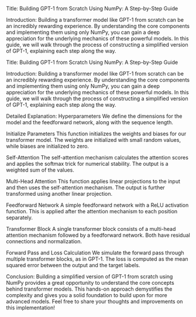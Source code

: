 Title:
Building GPT-1 from Scratch Using NumPy: A Step-by-Step Guide

Introduction:
Building a transformer model like GPT-1 from scratch can be an incredibly rewarding experience. By understanding the core components and implementing them using only NumPy, you can gain a deep appreciation for the underlying mechanics of these powerful models. In this guide, we will walk through the process of constructing a simplified version of GPT-1, explaining each step along the way.


Title:
Building GPT-1 from Scratch Using NumPy: A Step-by-Step Guide

Introduction:
Building a transformer model like GPT-1 from scratch can be an incredibly rewarding experience. By understanding the core components and implementing them using only NumPy, you can gain a deep appreciation for the underlying mechanics of these powerful models. In this guide, we will walk through the process of constructing a simplified version of GPT-1, explaining each step along the way.

Detailed Explanation:
Hyperparameters
We define the dimensions for the model and the feedforward network, along with the sequence length.

Initialize Parameters
This function initializes the weights and biases for our transformer model. The weights are initialized with small random values, while biases are initialized to zero.

Self-Attention
The self-attention mechanism calculates the attention scores and applies the softmax trick for numerical stability. The output is a weighted sum of the values.

Multi-Head Attention
This function applies linear projections to the input and then uses the self-attention mechanism. The output is further transformed using another linear projection.

Feedforward Network
A simple feedforward network with a ReLU activation function. This is applied after the attention mechanism to each position separately.

Transformer Block
A single transformer block consists of a multi-head attention mechanism followed by a feedforward network. Both have residual connections and normalization.

Forward Pass and Loss Calculation
We simulate the forward pass through multiple transformer blocks, as in GPT-1. The loss is computed as the mean squared error between the output and the target labels.

Conclusion:
Building a simplified version of GPT-1 from scratch using NumPy provides a great opportunity to understand the core concepts behind transformer models. This hands-on approach demystifies the complexity and gives you a solid foundation to build upon for more advanced models. Feel free to share your thoughts and improvements on this implementation!
